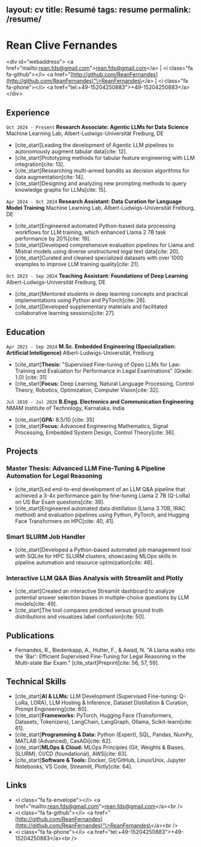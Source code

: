 ## layout: cv title: Resumé tags: resume permalink: /resume/

# Rean Clive Fernandes

\<div id="webaddress"\>
\<a href="mailto:rean.fds@gmail.com"\>rean.fds@gmail.com\</a\>
|
\<i class="fa fa-github"\>\</i\> \<a href="[http://github.com/ReanFernandes](http://github.com/ReanFernandes)"\>ReanFernandes\</a\>
|
\<i class="fa fa-phone"\>\</i\> \<a href="tel:+49-15204250883"\>+49-15204250883\</a\>
\</div\>

## Experience

`Oct 2024 - Present`
**Research Associate: Agentic LLMs for Data Science**
Machine Learning Lab, Albert-Ludwigs-Universität Freiburg, DE

  * [cite\_start]Leading the development of Agentic LLM pipelines to autonomously augment tabular data[cite: 12].
  * [cite\_start]Prototyping methods for tabular feature engineering with LLM integration[cite: 13].
  * [cite\_start]Researching multi-armed bandits as decision algorithms for data augmentation[cite: 14].
  * [cite\_start]Designing and analyzing new prompting methods to query knowledge graphs for LLMs[cite: 15].

`Apr 2024 - Oct 2024`
**Research Assistant: Data Curation for Language Model Training**
Machine Learning Lab, Albert-Ludwigs-Universität Freiburg, DE

  * [cite\_start]Engineered automated Python-based data processing workflows for LLM training, which enhanced Llama 2 7B task performance by 20%[cite: 19].
  * [cite\_start]Developed comprehensive evaluation pipelines for Llama and Mistral models using diverse unstructured legal text data[cite: 20].
  * [cite\_start]Curated and cleaned specialized datasets with over 1000 examples to improve LLM training quality[cite: 21].

`Oct 2023 - Sep 2024`
**Teaching Assistant: Foundations of Deep Learning**
Albert-Ludwigs-Universität Freiburg, DE

  * [cite\_start]Mentored students in deep learning concepts and practical implementations using Python and PyTorch[cite: 26].
  * [cite\_start]Developed supplementary materials and facilitated collaborative learning sessions[cite: 27].

## Education

`Apr 2021 - Sep 2024`
**M.Sc. Embedded Engineering (Specialization: Artificial Intelligence)**
Albert-Ludwigs-Universität, Freiburg

  * [cite\_start]**Thesis:** "Supervised Fine-tuning of Open LLMs for Law: Training and Evaluation for Performance in Legal Examinations" (Grade: 1.0) [cite: 31]
  * [cite\_start]**Focus:** Deep Learning, Natural Language Processing, Control Theory, Robotics, Optimization, Computer Vision[cite: 32].

`Jul 2016 - Jul 2020`
**B.Engg. Electronics and Communication Engineering**
NMAM Institute of Technology, Karnataka, India

  * [cite\_start]**GPA:** 8.5/10 [cite: 35]
  * [cite\_start]**Focus:** Advanced Engineering Mathematics, Signal Processing, Embedded System Design, Control Theory[cite: 36].

## Projects

### Master Thesis: Advanced LLM Fine-Tuning & Pipeline Automation for Legal Reasoning

  * [cite\_start]Led end-to-end development of an LLM Q\&A pipeline that achieved a 3-4x performance gain by fine-tuning Llama 2 7B (Q-LoRa) on US Bar Exam questions[cite: 39].
  * [cite\_start]Engineered automated data distillation (Llama 3 70B, IRAC method) and evaluation pipelines using Python, PyTorch, and Hugging Face Transformers on HPC[cite: 40, 41].

### Smart SLURM Job Handler

  * [cite\_start]Developed a Python-based automated job management tool with SQLite for HPC SLURM clusters, showcasing MLOps skills in pipeline automation and resource optimization[cite: 46].

### Interactive LLM Q\&A Bias Analysis with Streamlit and Plotly

  * [cite\_start]Created an interactive Streamlit dashboard to analyze potential answer selection biases in multiple-choice questions by LLM models[cite: 49].
  * [cite\_start]The tool compares predicted versus ground truth distributions and visualizes label confusion[cite: 50].

## Publications

  * Fernandes, R., Biedenkapp, A., Hutter, F., & Awad, N. "A Llama walks into the 'Bar': Efficient Supervised Fine-Tuning for Legal Reasoning in the Multi-state Bar Exam." [cite\_start]Preprint[cite: 56, 57, 59].

## Technical Skills

  * [cite\_start]**AI & LLMs:** LLM Development (Supervised Fine-tuning: Q-LoRa, LORA), LLM Hosting & Inference, Dataset Distillation & Curation, Prompt Engineering[cite: 60].
  * [cite\_start]**Frameworks:** PyTorch, Hugging Face (Transformers, Datasets, Tokenizers), LangChain, LangGraph, Ollama, Scikit-learn[cite: 61].
  * [cite\_start]**Programming & Data:** Python (Expert), SQL, Pandas, NumPy, MATLAB (Advanced), CasADi[cite: 62].
  * [cite\_start]**MLOps & Cloud:** MLOps Principles (Git, Weights & Biases, SLURM), CI/CD (foundational), AWS[cite: 63].
  * [cite\_start]**Software & Tools:** Docker, Git/GitHub, Linux/Unix, Jupyter Notebooks, VS Code, Streamlit, Plotly[cite: 64].

## Links

  * \<i class="fa fa-envelope"\>\</i\> \<a href="mailto:rean.fds@gmail.com"\>rean.fds@gmail.com\</a\>\<br /\>
  * \<i class="fa fa-github"\>\</i\> \<a href="[http://github.com/ReanFernandes](http://github.com/ReanFernandes)"\>ReanFernandes\</a\>\<br /\>
  * \<i class="fa fa-phone"\>\</i\> \<a href="tel:+49-15204250883"\>+49-15204250883\</a\>\<br /\>